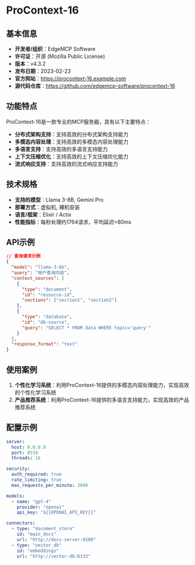 # ProContext-16

## 基本信息

- **开发者/组织**：EdgeMCP Software
- **许可证**：开源 (Mozilla Public License)
- **版本**：v4.3.2
- **发布日期**：2023-02-23
- **官方网站**：https://procontext-16.example.com
- **源代码仓库**：https://github.com/edgemcp-software/procontext-16

## 功能特点

ProContext-16是一款专业的MCP服务器，具有以下主要特点：

- **分布式架构支持**：支持高效的分布式架构支持能力
- **多模态内容处理**：支持高效的多模态内容处理能力
- **多语言支持**：支持高效的多语言支持能力
- **上下文压缩优化**：支持高效的上下文压缩优化能力
- **流式响应支持**：支持高效的流式响应支持能力


## 技术规格

- **支持的模型**：Llama 3-8B, Gemini Pro
- **部署方式**：虚拟机, 裸机安装
- **语言/框架**：Elixir / Actix
- **性能指标**：每秒处理约1764请求，平均延迟<80ms

## API示例

```json
// 查询请求示例
{
  "model": "llama-3-8b",
  "query": "用户查询内容",
  "context_sources": [
    {
      "type": "document",
      "id": "resource-id",
      "sections": ["section1", "section2"]
    },
    {
      "type": "database",
      "id": "db-source",
      "query": "SELECT * FROM data WHERE topic='query'"
    }
  ],
  "response_format": "text"
}
```

## 使用案例

1. **个性化学习系统**：利用ProContext-16提供的多模态内容处理能力，实现高效的个性化学习系统
2. **产品推荐系统**：利用ProContext-16提供的多语言支持能力，实现高效的产品推荐系统


## 配置示例

```yaml
server:
  host: 0.0.0.0
  port: 8534
  threads: 16

security:
  auth_required: true
  rate_limiting: true
  max_requests_per_minute: 3698

models:
  - name: "gpt-4"
    provider: "openai"
    api_key: "${{OPENAI_API_KEY}}"

connectors:
  - type: "document_store"
    id: "main_docs"
    url: "http://docs-server:9200"
  - type: "vector_db"
    id: "embeddings"
    url: "http://vector-db:6333"
```